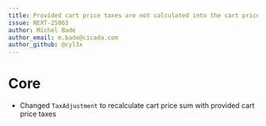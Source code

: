 ```yaml
---
title: Provided cart price taxes are not calculated into the cart price sum
issue: NEXT-25063
author: Michel Bade
author_email: m.bade@cicada.com
author_github: @cyl3x
---
```

# Core
* Changed `TaxAdjustment` to recalculate cart price sum with provided cart price taxes
